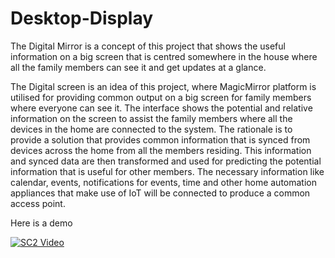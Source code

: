 # Desktop-Display
The Digital Mirror is a concept of this project that shows the useful information on a big screen that is centred somewhere in the house where all the family members can see it and get updates at a glance. 

The Digital screen is an idea of this project, where MagicMirror platform is utilised for providing common output on a big screen for family members where everyone can see it. The interface shows the potential and relative information on the screen to assist the family members where all the devices in the home are connected to the system. The rationale is to provide a solution that provides common information that is synced from devices across the home from all the members residing. This information and synced data are then transformed and used for predicting the potential information that is useful for other members. The necessary information like calendar, events, notifications for events, time and other home automation appliances that make use of IoT will be connected to produce a common access point. 

Here is a demo

[![SC2 Video](https://img.youtube.com/vi/0MFoOwa1gak/0.jpg)](https://www.youtube.com/watch?v=0MFoOwa1gak)
